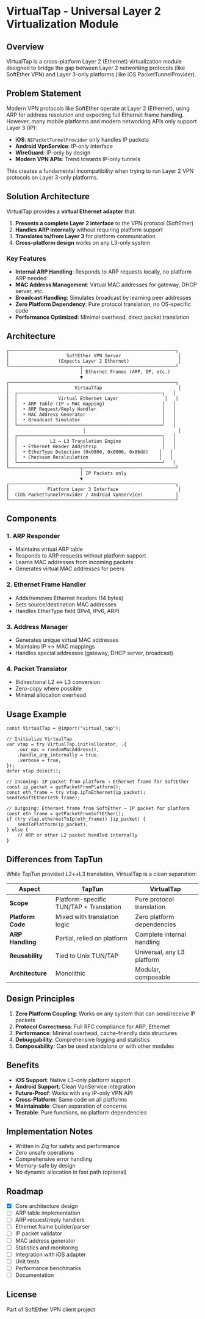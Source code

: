 # VirtualTap - Universal Layer 2 Virtualization Module

## Overview

VirtualTap is a cross-platform Layer 2 (Ethernet) virtualization module designed to bridge the gap between Layer 2 networking protocols (like SoftEther VPN) and Layer 3-only platforms (like iOS PacketTunnelProvider).

## Problem Statement

Modern VPN protocols like SoftEther operate at Layer 2 (Ethernet), using ARP for address resolution and expecting full Ethernet frame handling. However, many mobile platforms and modern networking APIs only support Layer 3 (IP):

- **iOS**: `NEPacketTunnelProvider` only handles IP packets
- **Android VpnService**: IP-only interface
- **WireGuard**: IP-only by design
- **Modern VPN APIs**: Trend towards IP-only tunnels

This creates a fundamental incompatibility when trying to run Layer 2 VPN protocols on Layer 3-only platforms.

## Solution Architecture

VirtualTap provides a **virtual Ethernet adapter** that:

1. **Presents a complete Layer 2 interface** to the VPN protocol (SoftEther)
2. **Handles ARP internally** without requiring platform support
3. **Translates to/from Layer 3** for platform communication
4. **Cross-platform design** works on any L3-only system

### Key Features

- **Internal ARP Handling**: Responds to ARP requests locally, no platform ARP needed
- **MAC Address Management**: Virtual MAC addresses for gateway, DHCP server, etc.
- **Broadcast Handling**: Simulates broadcast by learning peer addresses
- **Zero Platform Dependency**: Pure protocol translation, no OS-specific code
- **Performance Optimized**: Minimal overhead, direct packet translation

## Architecture

```
┌─────────────────────────────────────────────────────────────┐
│                     SoftEther VPN Server                     │
│                  (Expects Layer 2 Ethernet)                  │
└──────────────────────────┬──────────────────────────────────┘
                           │ Ethernet Frames (ARP, IP, etc.)
                           ▼
┌─────────────────────────────────────────────────────────────┐
│                        VirtualTap                            │
│  ┌─────────────────────────────────────────────────────┐   │
│  │               Virtual Ethernet Layer                 │   │
│  │  • ARP Table (IP ↔ MAC mapping)                     │   │
│  │  • ARP Request/Reply Handler                        │   │
│  │  • MAC Address Generator                            │   │
│  │  • Broadcast Simulator                              │   │
│  └─────────────────────────────────────────────────────┘   │
│                           │                                  │
│  ┌─────────────────────────────────────────────────────┐   │
│  │            L2 ↔ L3 Translation Engine               │   │
│  │  • Ethernet Header Add/Strip                        │   │
│  │  • EtherType Detection (0x0800, 0x0806, 0x86dd)    │   │
│  │  • Checksum Recalculation                          │   │
│  └─────────────────────────────────────────────────────┘   │
└──────────────────────────┬──────────────────────────────────┘
                           │ IP Packets only
                           ▼
┌─────────────────────────────────────────────────────────────┐
│              Platform Layer 3 Interface                      │
│  (iOS PacketTunnelProvider / Android VpnService)            │
└─────────────────────────────────────────────────────────────┘
```

## Components

### 1. ARP Responder
- Maintains virtual ARP table
- Responds to ARP requests without platform support
- Learns MAC addresses from incoming packets
- Generates virtual MAC addresses for peers

### 2. Ethernet Frame Handler
- Adds/removes Ethernet headers (14 bytes)
- Sets source/destination MAC addresses
- Handles EtherType field (IPv4, IPv6, ARP)

### 3. Address Manager
- Generates unique virtual MAC addresses
- Maintains IP ↔ MAC mappings
- Handles special addresses (gateway, DHCP server, broadcast)

### 4. Packet Translator
- Bidirectional L2 ↔ L3 conversion
- Zero-copy where possible
- Minimal allocation overhead

## Usage Example

```zig
const VirtualTap = @import("virtual_tap");

// Initialize VirtualTap
var vtap = try VirtualTap.init(allocator, .{
    .our_mac = randomMacAddress(),
    .handle_arp_internally = true,
    .verbose = true,
});
defer vtap.deinit();

// Incoming: IP packet from platform → Ethernet frame for SoftEther
const ip_packet = getPacketFromPlatform();
const eth_frame = try vtap.ipToEthernet(ip_packet);
sendToSoftEther(eth_frame);

// Outgoing: Ethernet frame from SoftEther → IP packet for platform
const eth_frame = getPacketFromSoftEther();
if (try vtap.ethernetToIp(eth_frame)) |ip_packet| {
    sendToPlatform(ip_packet);
} else {
    // ARP or other L2 packet handled internally
}
```

## Differences from TapTun

While TapTun provided L2↔L3 translation, VirtualTap is a clean separation:

| Aspect | TapTun | VirtualTap |
|--------|--------|------------|
| **Scope** | Platform-specific TUN/TAP + Translation | Pure protocol translation |
| **Platform Code** | Mixed with translation logic | Zero platform dependencies |
| **ARP Handling** | Partial, relied on platform | Complete internal handling |
| **Reusability** | Tied to Unix TUN/TAP | Universal, any L3 platform |
| **Architecture** | Monolithic | Modular, composable |

## Design Principles

1. **Zero Platform Coupling**: Works on any system that can send/receive IP packets
2. **Protocol Correctness**: Full RFC compliance for ARP, Ethernet
3. **Performance**: Minimal overhead, cache-friendly data structures
4. **Debuggability**: Comprehensive logging and statistics
5. **Composability**: Can be used standalone or with other modules

## Benefits

- **iOS Support**: Native L3-only platform support
- **Android Support**: Clean VpnService integration
- **Future-Proof**: Works with any IP-only VPN API
- **Cross-Platform**: Same code on all platforms
- **Maintainable**: Clean separation of concerns
- **Testable**: Pure functions, no platform dependencies

## Implementation Notes

- Written in Zig for safety and performance
- Zero unsafe operations
- Comprehensive error handling
- Memory-safe by design
- No dynamic allocation in fast path (optional)

## Roadmap

- [x] Core architecture design
- [ ] ARP table implementation
- [ ] ARP request/reply handlers
- [ ] Ethernet frame builder/parser
- [ ] IP packet validator
- [ ] MAC address generator
- [ ] Statistics and monitoring
- [ ] Integration with iOS adapter
- [ ] Unit tests
- [ ] Performance benchmarks
- [ ] Documentation

## License

Part of SoftEther VPN client project
